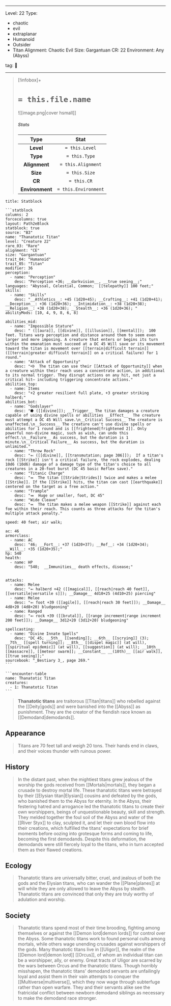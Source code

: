 
---


Level: 22
Type:
- chaotic
- evil
- extraplanar
- Humanoid
- Outsider
- Titan
Alignment: Chaotic Evil
Size: Gargantuan
CR: 22
Environment: Any (Abyss)


tag: 👹

---

> [!infobox]+
> #  `= this.file.name`
> ![[image.png|cover hsmall]]
> ##### Stats
> Type | Stat |
> :---:|:---:|
> **Level** | `= this.Level` |
> **Type** | `= this.Type` |
> **Alignment** | `= this.Alignment` |
> **Size** | `= this.Size` |
> **CR** | `= this.CR` |
> **Environment** | `= this.Environment` |




````ad-info
title: Statblock

```statblock
columns: 2
forcecolumns: true
layout: Path2eBlock
statblock: true
source: "B3"
name: "Thanatotic Titan"
level: "Creature 22"
rare_03: "Rare"
alignment: "CE"
size: "Gargantuan"
trait_04: "Humanoid"
trait_05: "Titan"
modifier: 36
perception:
  - name: "Perception"
    desc: "Perception +36; __darkvision__, __true seeing__;"
languages: "Abyssal, Celestial, Common;  [[telepathy]] 100 feet;"
skills:
  - name: "Skills"
    desc: "__Athletics__: +45 (1d20+45); __Crafting__: +41 (1d20+41); __Deception__: +36 (1d20+36); __Intimidation__: +38 (1d20+38); __Religion__: +38 (1d20+38); __Stealth__: +36 (1d20+36); "
abilityMods: [10, 4, 9, 8, 6, 8]

abilities_mid:
  - name: "Impossible Stature"
    desc: " ([[aura]], [[divine]], [[illusion]], [[mental]]);  100 feet. Titans warp perception and distance around them to seem even larger and more imposing. A creature that enters or begins its turn within the emanation must succeed at a DC 45 Will save or its movement toward the titan is movement over [[terrain|difficult terrain]] ([[terrain|greater difficult terrain]] on a critical failure) for 1 round."
  - name: "Attack of Opportunity"
    desc: "⬲  The titan can use their [[Attack of Opportunity]] when a creature within their reach uses a concentrate action, in additional to its normal trigger. They disrupt actions on any hit, not just a critical hit— including triggering concentrate actions."
abilities_top:
  - name: Items
    desc: "+2 greater resilient full plate, +3 greater striking halberd;"
abilities_bot:
  - name: "Godslayer"
    desc: "⭓ ([[divine]]); __Trigger__ The titan damages a creature capable of using divine spells or abilities __Effect__  The creature must attempt a DC 45 Will save.\n__Critical Success__ The creature is unaffected.\n__Success__ The creature can't use divine spells or abilities for 1 round and is [[frightened|frightened 2]]. Only powerful non-divine magic, such as wish, can undo this effect.\n__Failure__ As success, but the duration is 1 minute.\n__Critical Failure__ As success, but the duration is unlimited."
  - name: "Throw Rock"
    desc: "⬻ ([[divine]], [[transmutation; page 306]]);  If a titan's rock [[Strike]] isn't a critical failure, the rock explodes, dealing 10d6 (10d6) damage of a damage type of the titan's choice to all creatures in a 20-foot burst (DC 45 basic Reflex save)."
  - name: "Titanic Charge"
    desc: "⬺  The titan [[Stride|Strides]] twice and makes a melee [[Strike]]. If the [[Strike]] hits, the titan can cast [[earthquake]] centered on the target as a free action."
  - name: "Trample"
    desc: "⬽  Huge or smaller, foot, DC 45"
  - name: "Wide Cleave"
    desc: "⬺  The titan makes a melee weapon [[Strike]] against each foe within their reach. This counts as three attacks for the titan's multiple attack penalty."

speed: 40 feet; air walk;

ac: 46
armorclass:
  - name: AC
    desc: "46; __Fort__: +37 (1d20+37); __Ref__: +34 (1d20+34); __Will__: +35 (1d20+35);"
hp: 540
health:
  - name: HP
    desc: "540;  __Immunities__ death effects, disease;"


attacks:
  - name: Melee
    desc: "⬻ halberd +42 ([[magical]], [[reach|reach 40 feet]], [[versatile|versatile s]]); __Damage__ 4d10+25 (4d10+25) piercing"
  - name: Melee
    desc: "⬻ foot +39 ([[agile]], [[reach|reach 30 feet]]); __Damage__ 4d8+20 (4d8+20) bludgeoning"
  - name: Ranged
    desc: "⬻ rock +39 ([[brutal]], [[range increment|range increment 200 feet]]); __Damage__ 3d12+20 (3d12+20) bludgeoning"

spellcasting:
  - name: "Divine Innate Spells"
    desc: "DC 45; __5th__ [[sending]]; __6th__ [[scrying]] (3); __7th__ [[spell turning]]; __8th__ [[dispel magic]] (at will), [[spiritual epidemic]] (at will), [[suggestion]] (at will); __10th__ [[massacre]], [[meteor swarm]]; __Constant__ __(10th)__ [[air walk]], [[true seeing]];"
sourcebook: "_Bestiary 3_, page 269."
```

```encounter-table
name: Thanatotic Titan
creatures:
  - 1: Thanatotic Titan
```

````



> **Thanatotic titans** are traitorous [[Titan|titans]] who rebelled against the [[Deity|gods]] and were banished into the [[Abyss]] as punishment. They are the creator of the fiendish race known as [[Demodand|demodands]].



## Appearance

> Titans are 70 feet tall and weigh 20 tons. Their hands end in claws, and their voices thunder with ruinous power.


## History

> In the distant past, when the mightiest titans grew jealous of the worship the gods received from [[Mortals|mortals]], they began a crusade to destroy mortal life. These thanatotic titans were betrayed by their [[Elysian titan|Elysian]] cousins and defeated by the gods, who banished them to the Abyss for eternity.
> In the Abyss, their festering hatred and arrogance led the thanatotic titans to create their own worshippers, beings of unquestionable beauty, skill and strength. They melded together the foul soil of the Abyss and water of the [[River Styx]] to clay, sculpted it, and let their own blood flow into their creations, which fulfilled the titans' expectations for brief moments before oozing into grotesque forms and coming to life, becoming the first demodands. Despite this deformation, the demodands were still fiercely loyal to the titans, who in turn accepted them as their flawed creations.


## Ecology

> Thanatotic titans are universally bitter, cruel, and jealous of both the gods and the Elysian titans, who can wander the [[Plane|planes]] at will while they are only allowed to leave the Abyss by stealth. Thanatotic titans are convinced that only they are truly worthy of adulation and worship.


## Society

> Thanatotic titans spend most of their time brooding, fighting among themselves or against the [[Demon lord|demon lords]] for control over the Abyss. Some thanatotic titans work to found personal cults among mortals, while others wage unending crusades against worshippers of the gods. Many thanatotic titans live in [[Uligor]], the realm of the [[Demon lord|demon lord]] [[Orcus]], of whom an individual titan can be a worshipper, ally, or enemy. Great tracts of Uligor are scarred by the wars between Orcus and the thanatotic titans.
> Though horribly misshapen, the thanatotic titans' demodand servants are unfailingly loyal and assist them in their vain attempts to conquer the [[Multiverse|multiverse]], which they now wage through subterfuge rather than open warfare. They and their servants alike see the fratricidal conflict between newborn demodand siblings as necessary to make the demodand race stronger.










